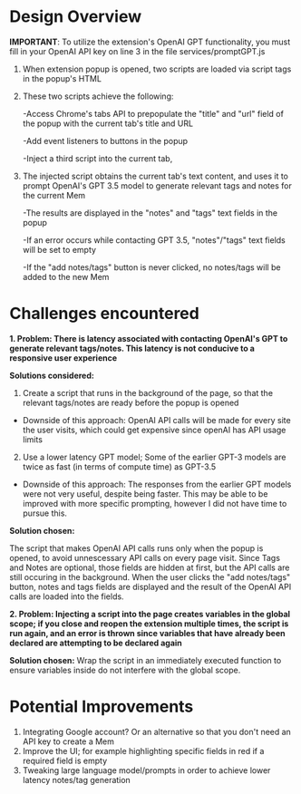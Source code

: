 # Design Overview

**IMPORTANT**: To utilize the extension's OpenAI GPT functionality, you must fill in your OpenAI API key on line 3 in the file services/promptGPT.js

1. When extension popup is opened, two scripts are loaded via script tags in the popup's HTML
2. These two scripts achieve the following:

   -Access Chrome's tabs API to prepopulate the "title" and "url" field of the popup with the current tab's title and URL
   
   -Add event listeners to buttons in the popup
   
   -Inject a third script into the current tab,
   
3. The injected script obtains the current tab's text content, and uses it to prompt OpenAI's GPT 3.5 model to generate relevant tags and notes for the current Mem

   -The results are displayed in the "notes" and "tags" text fields in the popup
   
   -If an error occurs while contacting GPT 3.5, "notes"/"tags" text fields will be set to empty
   
   -If the "add notes/tags" button is never clicked, no notes/tags will be added to the new Mem


# Challenges encountered

**1. Problem: There is latency associated with contacting OpenAI's GPT to generate relevant tags/notes. This latency is not conducive to a responsive user experience**

**Solutions considered:**
   1. Create a script that runs in the background of the page, so that the relevant tags/notes are ready before the popup is opened
   - Downside of this approach: OpenAI API calls will be made for every site the user visits, which could get expensive since openAI has API usage limits
   2. Use a lower latency GPT model; Some of the earlier GPT-3 models are twice as fast (in terms of compute time) as GPT-3.5
   - Downside of this approach: The responses from the earlier GPT models were not very useful, despite being faster. This may be able to be improved with more specific prompting, however I did not have time to pursue this.

**Solution chosen:**

   The script that makes OpenAI API calls runs only when the popup is opened, to avoid unnescessary API calls on every page visit. Since Tags and Notes are optional, those fields are hidden at first, but the API calls are still occuring in the background. When the user clicks the "add notes/tags" button, notes and tags fields are displayed and the result of the OpenAI API calls are loaded into the fields.
   
   

**2. Problem: Injecting a script into the page creates variables in the global scope; if you close and reopen the extension multiple times, the script is run again, and an error is thrown since variables that have already been declared are attempting to be declared again**

**Solution chosen:** Wrap the script in an immediately executed function to ensure variables inside do not interfere with the global scope.


# Potential Improvements

1. Integrating Google account? Or an alternative so that you don't need an API key to create a Mem
2. Improve the UI; for example highlighting specific fields in red if a required field is empty
3. Tweaking large language model/prompts in order to achieve lower latency notes/tag generation
